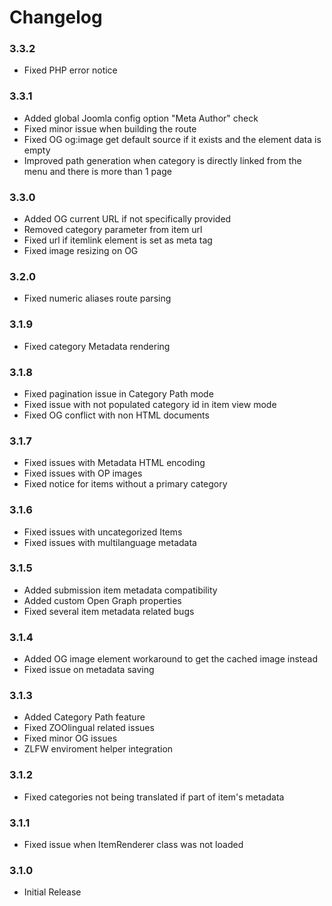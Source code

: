 # Changelog

### 3.3.2

 - Fixed PHP error notice

### 3.3.1

 - Added global Joomla config option "Meta Author" check
 - Fixed minor issue when building the route
 - Fixed OG og:image get default source if it exists and the element data is empty
 - Improved path generation when category is directly linked from the menu and there is more than 1 page

### 3.3.0

 - Added OG current URL if not specifically provided
 - Removed category parameter from item url
 - Fixed url if itemlink element is set as meta tag
 - Fixed image resizing on OG

### 3.2.0

 - Fixed numeric aliases route parsing

### 3.1.9

 - Fixed category Metadata rendering

### 3.1.8

 - Fixed pagination issue in Category Path mode
 - Fixed issue with not populated category id in item view mode
 - Fixed OG conflict with non HTML documents

### 3.1.7

 - Fixed issues with Metadata HTML encoding
 - Fixed issues with OP images
 - Fixed notice for items without a primary category

### 3.1.6

 - Fixed issues with uncategorized Items
 - Fixed issues with multilanguage metadata

### 3.1.5

 - Added submission item metadata compatibility
 - Added custom Open Graph properties
 - Fixed several item metadata related bugs

### 3.1.4

 - Added OG image element workaround to get the cached image instead
 - Fixed issue on metadata saving

### 3.1.3

 - Added Category Path feature
 - Fixed ZOOlingual related issues
 - Fixed minor OG issues
 - ZLFW enviroment helper integration

### 3.1.2

 - Fixed categories not being translated if part of item's metadata

### 3.1.1

 - Fixed issue when ItemRenderer class was not loaded

### 3.1.0

 - Initial Release
